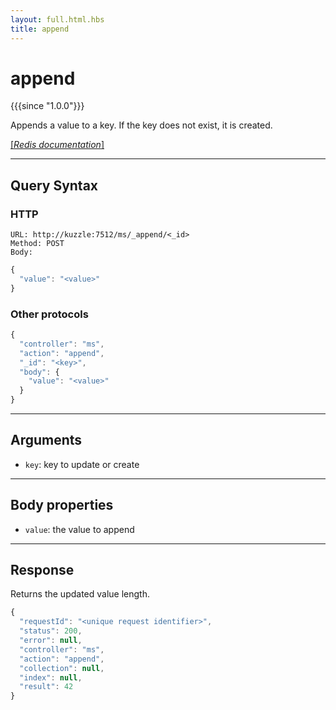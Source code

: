 ```yaml
---
layout: full.html.hbs
title: append
---
```


# append

{{{since "1.0.0"}}}

Appends a value to a key. If the key does not exist, it is created.

[[_Redis documentation_]](https://redis.io/commands/append)

---

## Query Syntax

### HTTP

```http
URL: http://kuzzle:7512/ms/_append/<_id>
Method: POST  
Body:
```

```js
{
  "value": "<value>"
}
```

### Other protocols

```js
{
  "controller": "ms",
  "action": "append",
  "_id": "<key>",
  "body": {
    "value": "<value>"
  }
}
```

---

## Arguments

* `key`: key to update or create

---

## Body properties

* `value`: the value to append

---

## Response

Returns the updated value length.

```js
{
  "requestId": "<unique request identifier>",
  "status": 200,
  "error": null,
  "controller": "ms",
  "action": "append",
  "collection": null,
  "index": null,
  "result": 42
}
```
